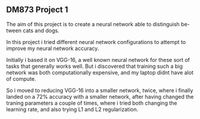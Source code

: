 ## DM873 Project 1
The aim of this project is to create a neural network able to distinguish be-
tween cats and dogs.

In this project i tried different neural network configurations to attempt to improve my neural network accuracy.

Initially i based it on VGG-16, a well known neural network for these sort of tasks that generally works well. But i discovered that training such a big network was both computationally expensive, and my laptop didnt have alot of compute.

So i moved to reducing VGG-16 into a smaller network, twice, where i finally landed on a 72% accuracy with a smaller network, after having changed the traning parameters a couple of times, where i tried both changing the learning rate, and also trying L1 and L2 regularization.
